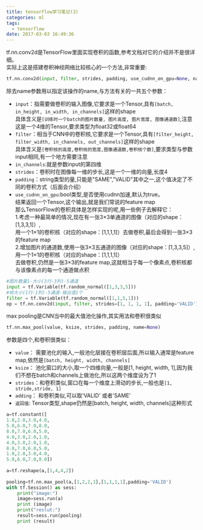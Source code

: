 ```yaml
---
title: tensorflow学习笔记(3)
categories: ml
tags:
  - tensorflow
date: 2017-03-03 16:49:36
---
```


tf.nn.conv2d是TensorFlow里面实现卷积的函数,参考文档对它的介绍并不是很详细。   
实际上这是搭建卷积神经网络比较核心的一个方法,非常重要:   
```python 
tf.nn.conv2d(input, filter, strides, padding, use_cudnn_on_gpu=None, name=None)
```
除去name参数用以指定该操作的name,与方法有关的一共五个参数：  
* `input`：指需要做卷积的输入图像,它要求是一个Tensor,具有`[batch, in_height, in_width, in_channels]`这样的shape    
具体含义是`[训练时一个batch的图片数量, 图片高度, 图片宽度, 图像通道数]`,注意这是一个4维的Tensor,要求类型为float32或float64      
* `filter`：相当于CNN中的卷积核,它要求是一个Tensor,具有`[filter_height, filter_width, in_channels, out_channels]`这样的shape    
具体含义是`[卷积核的高度,卷积核的宽度,图像通道数,卷积核个数]`,要求类型与参数input相同,有一个地方需要注意  
* `in_channels`:就是参数input的第四维
* `strides`：卷积时在图像每一维的步长,这是一个一维的向量,长度4    
* `padding`：string类型的量,只能是"SAME","VALID"其中之一,这个值决定了不同的卷积方式（后面会介绍）  
* `use_cudnn_on_gpu`:bool类型,是否使用cudnn加速,默认为true。   
结果返回一个Tensor,这个输出,就是我们常说的feature map    
那么TensorFlow的卷积具体是怎样实现的呢,用一些例子去解释它：   
1.考虑一种最简单的情况,现在有一张3×3单通道的图像（对应的shape：[1,3,3,1]）,  
用一个1×1的卷积核（对应的shape：[1,1,1,1]）去做卷积,最后会得到一张3×3的feature map      
2.增加图片的通道数,使用一张3×3五通道的图像（对应的shape：[1,3,3,5]）,用一个1×1的卷积核（对应的shape：[1,1,1,1]）   
去做卷积,仍然是一张3×3的feature map,这就相当于每一个像素点,卷积核都与该像素点的每一个通道做点积     
```python
#图片数量1-大小(3行-3列)-5通道
input = tf.Variable(tf.random_normal([1,3,3,5]))  
#核大小(1行-1列)-5通道-输出值1个
filter = tf.Variable(tf.random_normal([1,1,5,1])) 
op = tf.nn.conv2d(input, filter, strides=[1, 1, 1, 1], padding='VALID')  
```


max pooling是CNN当中的最大值池化操作,其实用法和卷积很类似 
```python
tf.nn.max_pool(value, ksize, strides, padding, name=None)
```
参数是四个,和卷积很类似：
* `value`： 需要池化的输入,一般池化层接在卷积层后面,所以输入通常是feature map,依然是`[batch, height, width, channels]`   
* `ksize`： 池化窗口的大小,取一个四维向量,一般是[1, height, width, 1],因为我们不想在batch和channels上做池化,所以这两个维度设为了1  
* `strides`：和卷积类似,窗口在每一个维度上滑动的步长,一般也是`[1, stride,stride, 1]`
* `adding`： 和卷积类似,可以取'VALID' 或者'SAME'  
* `返回值`:  Tensor类型,shape仍然是[batch, height, width, channels]这种形式  


```python
a=tf.constant([
1.0,2.0,3.0,4.0,  
5.0,6.0,7.0,8.0,  
8.0,7.0,6.0,5.0,  
4.0,3.0,2.0,1.0,  
4.0,3.0,2.0,1.0,  
8.0,7.0,6.0,5.0,  
1.0,2.0,3.0,4.0,  
5.0,6.0,7.0,8.0])  
                  
a=tf.reshape(a,[1,4,4,2])  
  
pooling=tf.nn.max_pool(a,[1,2,2,1],[1,1,1,1],padding='VALID')  
with tf.Session() as sess:  
    print("image:")  
    image=sess.run(a)  
    print (image)  
    print("reslut:")  
    result=sess.run(pooling)  
    print (result)  
```